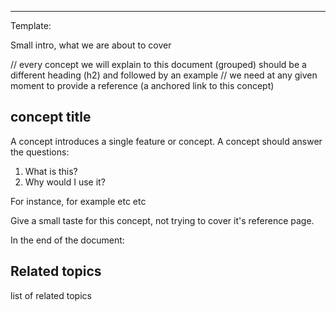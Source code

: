 <!--
title: "Netdata Views"
sidebar_label: "Netdata Views"
custom_edit_url: "https://github.com/netdata/learn/blob/master/docs/concepts/netdata-hub/netdata-views.md"
learn_status: "Published"
learn_topic_type: "Concepts"
learn_rel_path: "netdata-hub"
learn_docs_purpose: "Present the Netdata Hub's views/tabs, not focusing on dashboards which we explain them in depth in visualizations"
learn_repo_doc: "True"
-->


**********************************************************************
Template:

Small intro, what we are about to cover

// every concept we will explain to this document (grouped) should be a different heading (h2) and followed by an example
// we need at any given moment to provide a reference (a anchored link to this concept)
## concept title

A concept introduces a single feature or concept. A concept should answer the questions:

1. What is this?
2. Why would I use it?

For instance, for example etc etc

Give a small taste for this concept, not trying to cover it's reference page. 

In the end of the document:

## Related topics

list of related topics

